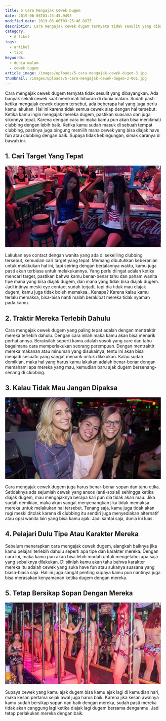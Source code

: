 ```yaml
---
title: 5 Cara Mengajak Cewek Dugem
date: 2019-06-06T03:25:45.949Z
modified_date: 2019-06-06T03:25:46.087Z
description: Cara mengajak cewek dugem ternyata tidak sesulit yang dibayangkan. Ada banyak sekali cewek saat menikmati hiburan di dunia malam.
category:
  - Artikel
tags:
  - artikel
  - tips
keywords:
  - dunia malam
  - cewek dugem
article_image: /images/uploads/5-cara-mengajak-cewek-dugem-3.jpg
thumbnail: /images/uploads/5-cara-mengajak-cewek-dugem-2-001.jpg
---
```

Cara mengajak cewek dugem ternyata tidak sesulit yang dibayangkan. Ada banyak sekali cewek saat menikmati hiburan di dunia malam. Sudah pasti ketika mengajak cewek dugem tersebut, ada beberapa hal yang juga perlu kamu lakukan. Hal ini karena tidak semua cewek siap dengan hal tersebut. Ketika kamu ingin mengajak mereka dugem, pastikan suasana dan juga sikonnya tepat. Karena dengan cara ini maka kamu pun akan bisa menikmati clubbing dengan lebih baik. Ketika kamu sudah masuk di sebuah tempat clubbing, pastinya juga bingung memilih mana cewek yang bisa diajak have fun atau clubbing dengan baik. Supaya tidak kebingungan, simak caranya di bawah ini.



## 1. Cari Target Yang Tepat

![5 Cara Mengajak Cewek Dugem](/images/uploads/5-cara-mengajak-cewek-dugem-3.jpg)

Lakukan eye contact dengan wanita yang ada di sekeliling clubbing tersebut, kemudian cari target yang tepat. Memang dibutuhkan keberanian untuk melakukan hal ini, tapi seiring dengan berjalannya waktu, kamu juga pasti akan terbiasa untuk melakukannya. Yang perlu diingat adalah ketika mencari target, pastikan bahwa kamu benar-benar tahu dan paham wanita tipe mana yang bisa diajak dugem, dan mana yang tidak bisa diajak dugem. Jadi intinya meski eye contact sudah terjadi, tapi dia tidak mau diajak dugem, kamu juga tidak boleh memaksa.. Kenapa? Karena kalau kamu terlalu memaksa, bisa-bisa nanti malah berakibat mereka tidak nyaman pada kamu.



## 2. Traktir Mereka Terlebih Dahulu

Cara mengajak cewek dugem yang paling tepat adalah dengan mentraktir mereka terlebih dahulu. Dengan cara inilah maka kamu akan bisa menarik perhatiannya. Beraksilah seperti kamu adalah sosok yang care dan tahu bagaimana cara memperlakukan seorang perempuan. Dengan mentraktir mereka makanan atau minuman yang disukainya, tentu ini akan bisa menjadi sesuatu yang sangat menarik untuk dilakukan. Kalau sudah demikian, maka hal yang harus kamu lakukan adalah benar-benar dengan memahami apa mereka yang mau, kemudian baru ajak dugem bersenang-senang di clubbing.



## 3. Kalau Tidak Mau Jangan Dipaksa

![5 Cara Mengajak Cewek Dugem](/images/uploads/5-cara-mengajak-cewek-dugem-2.jpg)

Cara mengajak cewek dugem juga harus benar-benar sopan dan tahu etika. Setidaknya ada sejumlah cewek yang ansos (anti-sosial) sehingga ketika diajak dugem, mau mengajaknya berapa kali pun dia tidak akan mau. Jika sudah demikian, maka akan sangat menyenangkan jika tidak memaksa mereka untuk melakukan hal tersebut. Tenang saja, kamu juga tidak akan rugi meski ditolak karena di clubbing itu sendiri juga menyediakan alternatif atau opsi wanita lain yang bisa kamu ajak. Jadi santai saja, dunia ini luas.



## 4. Pelajari Dulu Tipe Atau Karakter Mereka

Sebelum menerapkan cara mengajak cewek dugem, alangkah baiknya jika kamu pelajari terlebih dahulu seperti apa tipe dan karakter mereka. Dengan cara ini, maka kamu pun akan bisa lebih mudah untuk mengetahui apa saja yang sebaiknya dilakukan. Di siinlah kamu akan tahu bahwa karakter mereka itu adalah cewek yang suka have fun atau sukanya suasana yang biasa-biasa saja. Hal ini juga sangat penting supaya kamu pun nantinya juga bisa merasakan kenyamanan ketika dugem dengan mereka.



## 5. Tetap Bersikap Sopan Dengan Mereka

![5 Cara Mengajak Cewek Dugem](/images/uploads/5-cara-mengajak-cewek-dugem-1.jpeg)

Supaya cewek yang kamu ajak dugem bisa kamu ajak lagi di kemudian hari, maka kesan pertama sejak awal juga harus baik. Karena jika kesan awalnya kamu sudah bersikap sopan dan baik dengan mereka, sudah pasti mereka tidak akan canggung lagi ketika diajak lagi dugem bersama denganmu. Jadi tetap perlakukan mereka dengan baik.
